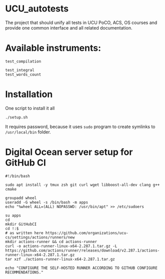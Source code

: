 # UCU_autotests
The project that should unify all tests in UCU PoCO, ACS, OS courses and provide one common interface and all related documentation.

# Available instruments:
```
test_compilation

test_integral 
test_words_count
```

# Installation
One script to install it all
```
./setup.sh
```
It requires password, because it uses `sudo` program to create symlinks to `/usr/local/bin` folder.


# Digital Ocean server setup for GitHub CI

``` {bash}
#!/bin/bash

sudo apt install -y tmux zsh git curl wget libboost-all-dev clang g++ cmake

groupadd wheel
useradd -G wheel -s /bin/bash -m apps
echo "%wheel ALL=(ALL) NOPASSWD: /usr/bin/apt" >> /etc/sudoers

su apps
cd
mkdir GitHubCI
cd !:$
# as written here https://github.com/organizations/ucu-cs/settings/actions/runners/new
mkdir actions-runner && cd actions-runner
curl -o actions-runner-linux-x64-2.287.1.tar.gz -L https://github.com/actions/runner/releases/download/v2.287.1/actions-runner-linux-x64-2.287.1.tar.gz
tar xzf ./actions-runner-linux-x64-2.287.1.tar.gz

echo "CONFIGURE THE SELF-HOSTED RUNNER ACCORDING TO GITHUB CONFIGURE RECOMMENDATIONS."
```
